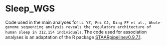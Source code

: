 # Sleep_WGS
Code used in the main analyses for ```Li YZ, Fei CJ, Ding FF et al., Whole-genome sequencing analysis reveals the regulatory architecture of human sleep in 312,154 individuals```.
The code used for association analyses is an adaptation of the R package [STAARpipelinev0.9.7.1](https://github.com/xihaoli/STAARpipeline).
